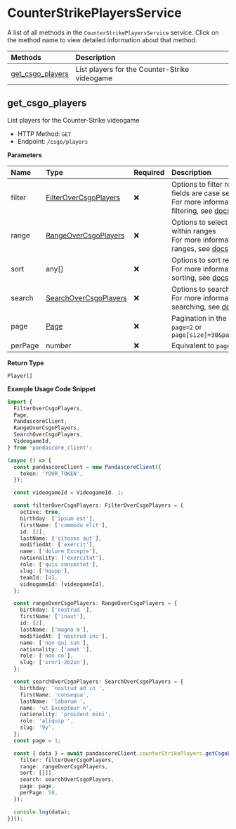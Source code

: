 # CounterStrikePlayersService

A list of all methods in the `CounterStrikePlayersService` service. Click on the method name to view detailed information about that method.

| Methods                               | Description                                   |
| :------------------------------------ | :-------------------------------------------- |
| [get_csgo_players](#get_csgo_players) | List players for the Counter-Strike videogame |

## get_csgo_players

List players for the Counter-Strike videogame

- HTTP Method: `GET`
- Endpoint: `/csgo/players`

**Parameters**

| Name    | Type                                                        | Required | Description                                                                                                                                         |
| :------ | :---------------------------------------------------------- | :------- | :-------------------------------------------------------------------------------------------------------------------------------------------------- |
| filter  | [FilterOverCsgoPlayers](../models/FilterOverCsgoPlayers.md) | ❌       | Options to filter results. String fields are case sensitive <br/>For more information on filtering, see [docs](/docs/filtering-and-sorting#filter). |
| range   | [RangeOverCsgoPlayers](../models/RangeOverCsgoPlayers.md)   | ❌       | Options to select results within ranges <br/>For more information on ranges, see [docs](/docs/filtering-and-sorting#range).                         |
| sort    | any[]                                                       | ❌       | Options to sort results <br/>For more information on sorting, see [docs](/docs/filtering-and-sorting#sort).                                         |
| search  | [SearchOverCsgoPlayers](../models/SearchOverCsgoPlayers.md) | ❌       | Options to search results <br/>For more information on searching, see [docs](/docs/filtering-and-sorting#search).                                   |
| page    | [Page](../models/Page.md)                                   | ❌       | Pagination in the form of `page=2` or `page[size]=30&page[number]=2`                                                                                |
| perPage | number                                                      | ❌       | Equivalent to `page[size]`                                                                                                                          |

**Return Type**

`Player[]`

**Example Usage Code Snippet**

```typescript
import {
  FilterOverCsgoPlayers,
  Page,
  PandascoreClient,
  RangeOverCsgoPlayers,
  SearchOverCsgoPlayers,
  VideogameId,
} from 'pandascore_client';

(async () => {
  const pandascoreClient = new PandascoreClient({
    token: 'YOUR_TOKEN',
  });

  const videogameId = VideogameId._1;

  const filterOverCsgoPlayers: FilterOverCsgoPlayers = {
    active: true,
    birthday: ['ipsum est'],
    firstName: ['commodo elit'],
    id: [2],
    lastName: ['sitesse aut'],
    modifiedAt: ['exercit'],
    name: ['dolore Excepte'],
    nationality: ['exercitat'],
    role: ['quis consectet'],
    slug: ['hqupp'],
    teamId: [4],
    videogameId: [videogameId],
  };

  const rangeOverCsgoPlayers: RangeOverCsgoPlayers = {
    birthday: ['nostrud '],
    firstName: ['inaut'],
    id: [2],
    lastName: ['magna m'],
    modifiedAt: ['nostrud inc'],
    name: ['non qui sun'],
    nationality: ['amet '],
    role: ['non co'],
    slug: ['srxr1-zb2sn'],
  };

  const searchOverCsgoPlayers: SearchOverCsgoPlayers = {
    birthday: 'nostrud ad in ',
    firstName: 'consequa',
    lastName: 'laborum ',
    name: 'ut Excepteur n',
    nationality: 'proident mini',
    role: 'aliquip ',
    slug: '9y',
  };
  const page = 1;

  const { data } = await pandascoreClient.counterStrikePlayers.getCsgoPlayers({
    filter: filterOverCsgoPlayers,
    range: rangeOverCsgoPlayers,
    sort: [[]],
    search: searchOverCsgoPlayers,
    page: page,
    perPage: 50,
  });

  console.log(data);
})();
```

<!-- This file was generated by liblab | https://liblab.com/ -->
